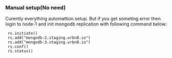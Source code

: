 ### Manual setup(No need)

Curently everything automattion setup. But if you get someting error then login to node-1 and init mongodb replication with following command below:


```
 rs.initiate()
 rs.add("mongodb-2.staging.urbn8.io")
 rs.add("mongodb-3.staging.urbn8.io")
 rs.conf()
 rs.status()

```
